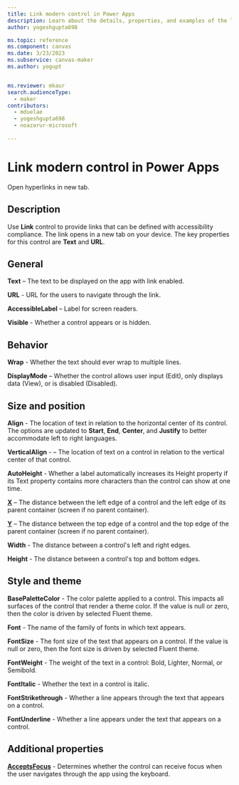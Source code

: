 ```yaml
---
title: Link modern control in Power Apps
description: Learn about the details, properties, and examples of the link modern control in Power Apps.
author: yogeshgupta698

ms.topic: reference
ms.component: canvas
ms.date: 3/23/2023
ms.subservice: canvas-maker
ms.author: yogupt


ms.reviewer: mkaur
search.audienceType: 
  - maker
contributors:
  - mduelae
  - yogeshgupta698
  - noazarur-microsoft
  
---
```

# Link modern control in Power Apps

Open hyperlinks in new tab.

## Description
Use **Link** control to provide links that can be defined with accessibility compliance. The link opens in a new tab on your device. The key properties for this control are **Text** and **URL**. 

## General

**Text** – The text to be displayed on the app with link enabled.

**URL** - URL for the users to navigate through the link.

**AccessibleLabel** – Label for screen readers.

**Visible** - Whether a control appears or is hidden.

## Behavior 

**Wrap** - Whether the text should ever wrap to multiple lines.

**DisplayMode** – Whether the control allows user input (Edit), only displays data (View), or is disabled (Disabled).

## Size and position 

**Align** - The location of text in relation to the horizontal center of its control. The options are updated to **Start**, **End**, **Center**, and **Justify** to better accommodate left to right languages.

**VerticalAlign** - – The location of text on a control in relation to the vertical center of that control.

**AutoHeight** - Whether a label automatically increases its Height property if its Text property contains more characters than the control can show at one time.

**[X](../properties-size-location.md)** – The distance between the left edge of a control and the left edge of its parent container (screen if no parent container).

**[Y](../properties-size-location.md)** – The distance between the top edge of a control and the top edge of the parent container (screen if no parent container).

**Width** - The distance between a control's left and right edges. 

**Height** - The distance between a control's top and bottom edges. 

## Style and theme

**BasePaletteColor** - The color palette applied to a control. This impacts all surfaces of the control that render a theme color. If the value is null or zero, then the color is driven by selected Fluent theme.

**Font** - The name of the family of fonts in which text appears. 

**FontSize** - The font size of the text that appears on a control. If the value is null or zero, then the font size is driven by selected Fluent theme.

**FontWeight** - The weight of the text in a control: Bold, Lighter, Normal, or Semibold. 

**FontItalic** - Whether the text in a control is italic. 

**FontStrikethrough** - Whether a line appears through the text that appears on a control. 

**FontUnderline** - Whether a line appears under the text that appears on a control. 

## Additional properties

**[AcceptsFocus](../properties-accessibility.md)** - Determines whether the control can receive focus when the user navigates through the app using the keyboard. 



